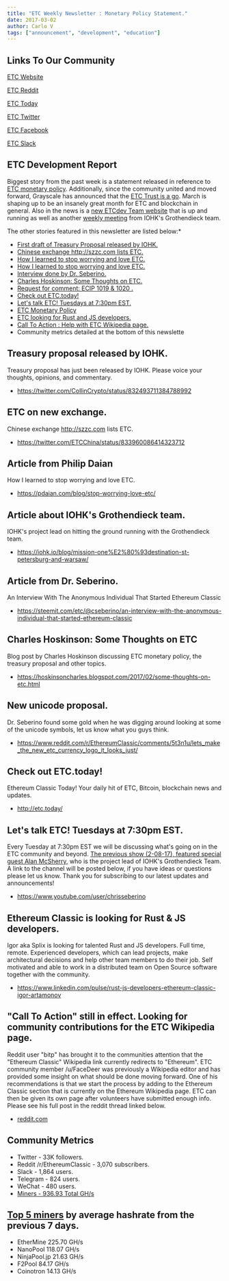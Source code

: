 ```yaml
---
title: "ETC Weekly Newsletter : Monetary Policy Statement."
date: 2017-03-02
author: Carlo V
tags: ["announcement", "development", "education"]
---
```



## **Links To Our Community** 

[ETC Website](https://ethereumclassic.github.io/)

[ETC Reddit](https://www.reddit.com/r/EthereumClassic/)

[ETC Today](http://etc.today/)

[ETC Twitter](http://twitter.com/eth_classic)

[ETC Facebook](https://www.facebook.com/EthereumClassicETC/)

[ETC Slack](https://ethereumclassic.herokuapp.com/)

## **ETC Development Report**

Biggest story from the past week is a statement released in reference to [ETC monetary policy](https://www.etcdevteam.com/blog/articles/a-joint-statement-ecip1017.html). Additionally, since the community united and moved forward, Grayscale has announced that the [ETC Trust is a go](https://twitter.com/GrayscaleInvest/status/837649119992766465). March is shaping up to be an insanely great month for ETC and blockchain in general. Also in the news is a [new ETCdev Team website](https://www.etcdevteam.com/) that is up and running as well as another [weekly meeting](https://www.youtube.com/watch?v=yegAaLdsWzg) from IOHK's Grothendieck team.  

The other stories featured in this newsletter are listed below:* 

* [First draft of Treasury Proposal released by IOHK.](https://www.scribd.com/document/339563725/Ethereum-Classic-Treasury-System-Proposal-Google-Docs)
* [Chinese exchange http://szzc.com lists ETC.](https://twitter.com/ETCChina/status/833960086414323712)
* [How I learned to stop worrying and love ETC.](https://pdaian.com/blog/stop-worrying-love-etc/)
* [How I learned to stop worrying and love ETC.](https://pdaian.com/blog/stop-worrying-love-etc/)
* [Interview done by Dr. Seberino.](https://steemit.com/etc/@cseberino/an-interview-with-the-anonymous-individual-that-started-ethereum-classic)
* [Charles Hoskinson: Some Thoughts on ETC.](https://hoskinsoncharles.blogspot.com/2017/02/some-thoughts-on-etc.html)
* [Request for comment: ECIP 1019 & 1020 .](https://www.reddit.com/r/EthereumClassic/comments/5wbgsh/request_for_comment_ecip_1019_1020/?utm_content=title&utm_medium=hot&utm_source=reddit&utm_name=EthereumClassic)
* [Check out ETC.today!](http://etc.today/)
* [Let's talk ETC! Tuesdays at 7:30pm EST.](https://www.youtube.com/user/chrisseberino)
* [ETC Monetary Policy](https://github.com/ethereumproject/ECIPs/pull/20/files)
* [ETC looking for Rust and JS developers.](https://www.linkedin.com/pulse/rust-js-developers-ethereum-classic-igor-artamonov)
* [Call To  Action :  Help with ETC Wikipedia page.](https://www.reddit.com/r/EthereumClassic/comments/5bsj3c/ethereum_classic_redirects_to_ethereum_on/)
* Community metrics detailed at the bottom of this newslette

## **Treasury proposal released by IOHK.**
Treasury proposal has just been released by IOHK. Please voice your thoughts, opinions, and commentary.

* https://twitter.com/CollinCrypto/status/832493711384788992

## **ETC on new exchange.** 
Chinese exchange http://szzc.com lists ETC.

* https://twitter.com/ETCChina/status/833960086414323712


## **Article from Philip Daian**
How I learned to stop worrying and love ETC. 

* https://pdaian.com/blog/stop-worrying-love-etc/

## **Article about IOHK's Grothendieck team.**

IOHK's project lead on hitting the ground running with the Grothendieck team.

* https://iohk.io/blog/mission-one%E2%80%93destination-st-petersburg-and-warsaw/

## **Article from Dr. Seberino.**
An Interview With The Anonymous Individual That Started Ethereum Classic

* https://steemit.com/etc/@cseberino/an-interview-with-the-anonymous-individual-that-started-ethereum-classic

## **Charles Hoskinson: Some Thoughts on ETC**
Blog post by Charles Hoskinson discussing ETC monetary policy, the treasury proposal and other topics.

* https://hoskinsoncharles.blogspot.com/2017/02/some-thoughts-on-etc.html

## **New unicode proposal.**
Dr. Seberino found some gold when he was digging around looking at some of the unicode symbols, let us know what you guys think.

* https://www.reddit.com/r/EthereumClassic/comments/5t3n1u/lets_make_the_new_etc_currency_logo_it_looks_just/

## **Check out ETC.today!**

Ethereum Classic Today! Your daily hit of ETC, Bitcoin, blockchain news and updates.

* http://etc.today/

## **Let's talk ETC! Tuesdays at 7:30pm EST.**
Every Tuesday at 7:30pm EST we will be discussing what's going on in the ETC community and beyond. [The previous show (2-08-17), featured special guest Alan McSherry,](https://www.youtube.com/watch?v=lsUFzKoIW3I) who is the project lead of IOHK's Grothendieck Team. A link to the channel will be posted below, if you have ideas or questions please let us know. Thank you for subscribing to our latest updates and announcements! 

* https://www.youtube.com/user/chrisseberino


## **Ethereum Classic is looking for Rust & JS developers.**

Igor aka Splix is looking for talented Rust and JS developers. Full time, remote. Experienced developers, which can lead projects, make architectural decisions and help other team members to do their job. Self motivated and able to work in a distributed team on Open Source software together with the community.

* https://www.linkedin.com/pulse/rust-js-developers-ethereum-classic-igor-artamonov

## **"Call To Action" still in effect. Looking for community contributions for the ETC Wikipedia page.** 
Reddit user "bitp" has brought it to the communities attention that the "Ethereum Classic" Wikipedia link currently redirects to "Ethereum". ETC community member /u/FaceDeer was previously a Wikipedia editor and has provided some insight on what should be done moving forward. One of his recommendations is that we start the process by adding to the Ethereum Classic section that is currently on the Ethereum Wikipedia page. ETC can then be given its own page after volunteers have submitted enough info. Please see his full post in the reddit thread linked below.

* [reddit.com](https://www.reddit.com/r/EthereumClassic/comments/5bsj3c/ethereum_classic_redirects_to_ethereum_on/)

## **Community Metrics** 

* Twitter - 33K followers.
* Reddit /r/EthereumClassic - 3,070 subscribers.
* Slack - 1,864 users.
* Telegram - 824 users.
* WeChat - 480 users.
* [Miners - 936.93 Total GH/s](https://gastracker.io/stats/miners)

## **[Top 5 miners](https://gastracker.io/stats/miners) by average hashrate from the previous 7 days.** 

* EtherMine	225.70 GH/s
* NanoPool	118.07 GH/s
* NinjaPool.jp	21.63 GH/s
* F2Pool 84.17 GH/s
* Coinotron	14.13 GH/s
